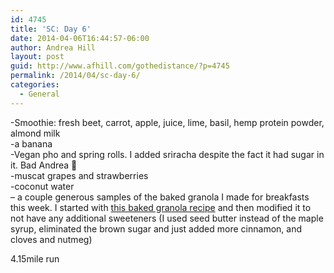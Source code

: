 ```yaml
---
id: 4745
title: 'SC: Day 6'
date: 2014-04-06T16:44:57-06:00
author: Andrea Hill
layout: post
guid: http://www.afhill.com/gothedistance/?p=4745
permalink: /2014/04/sc-day-6/
categories:
  - General
---
```

-Smoothie: fresh beet, carrot, apple, juice, lime, basil, hemp protein powder, almond milk  
-a banana  
-Vegan pho and spring rolls. I added sriracha despite the fact it had sugar in it. Bad Andrea 🙁  
-muscat grapes and strawberries  
-coconut water  
&#8211; a couple generous samples of the baked granola I made for breakfasts this week. I started with [this baked granola recipe](http://dairyfreecooking.about.com/od/granolacerealsmuesli/r/veganbakedoatmeal.htm) and then modified it to not have any additional sweeteners (I used seed butter instead of the maple syrup, eliminated the brown sugar and just added more cinnamon, and cloves and nutmeg)

4.15mile run